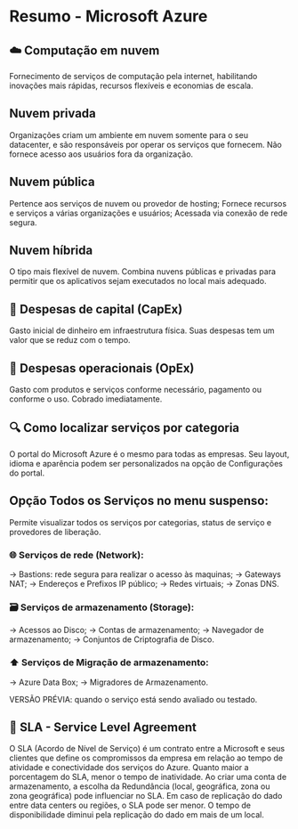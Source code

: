 # Resumo - Microsoft Azure
## ☁️ Computação em nuvem
Fornecimento de serviços de computação pela internet, habilitando inovações mais rápidas, recursos flexíveis e economias de escala.

## Nuvem privada
Organizações criam um ambiente em nuvem somente para o seu datacenter, e são responsáveis por operar os serviços que fornecem. Não fornece acesso aos usuários fora da organização.

## Nuvem pública
Pertence aos serviços de nuvem ou provedor de hosting;
Fornece recursos e serviços a várias organizações e usuários;
Acessada via conexão de rede segura.

## Nuvem híbrida
O tipo mais flexível de nuvem. Combina nuvens públicas e privadas para permitir que os aplicativos sejam executados no local mais adequado.

## 💸 Despesas de capital (CapEx)
Gasto inicial de dinheiro em infraestrutura física. Suas despesas tem um valor que se reduz com o tempo.

## 💸 Despesas operacionais (OpEx)
Gasto com produtos e serviços conforme necessário, pagamento ou conforme o uso. Cobrado imediatamente.

## 🔍 Como localizar serviços por categoria
O portal do Microsoft Azure é o mesmo para todas as empresas. Seu layout, idioma e aparência podem ser personalizados na opção de Configurações do portal.

## Opção Todos os Serviços no menu suspenso:
Permite visualizar todos os serviços por categorias, status de serviço e provedores de liberação.

### 🌐 Serviços de rede (Network):
-> Bastions: rede segura para realizar o acesso às maquinas;
-> Gateways NAT;
-> Endereços e Prefixos IP público;
-> Redes virtuais;
-> Zonas DNS.

### 🗃️ Serviços de armazenamento (Storage):
-> Acessos ao Disco;
-> Contas de armazenamento;
-> Navegador de armazenamento;
-> Conjuntos de Criptografia de Disco.

### ⬆️ Serviços de Migração de armazenamento:
-> Azure Data Box;
-> Migradores de Armazenamento.

VERSÃO PRÉVIA: quando o serviço está sendo avaliado ou testado.

## 🤝 SLA - Service Level Agreement
O SLA (Acordo de Nível de Serviço) é um contrato entre a Microsoft e seus clientes que define os compromissos da empresa em relação ao tempo de atividade e conectividade dos serviços do Azure. Quanto maior a porcentagem do SLA, menor o tempo de inatividade.
Ao criar uma conta de armazenamento, a escolha da Redundância (local, geográfica, zona ou zona geográfica) pode influenciar no SLA. Em caso de replicação do dado entre data centers ou regiões, o SLA pode ser menor. O tempo de disponibilidade diminui pela replicação do dado em mais de um local.

